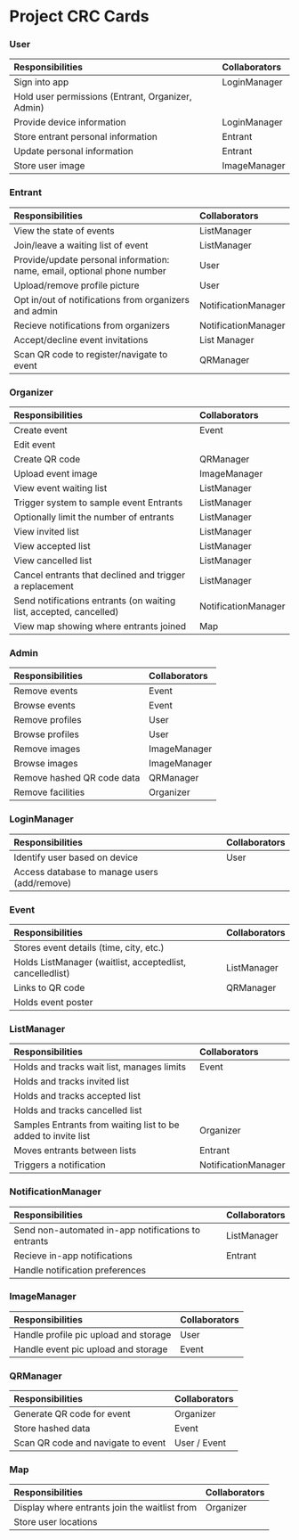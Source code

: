 # Project CRC Cards

### User
|Responsibilities | Collaborators |
|:---             | :---          |
| Sign into app | LoginManager |
| Hold user permissions (Entrant, Organizer, Admin)| |
| Provide device information | LoginManager |
| Store entrant personal information| Entrant|
| Update personal information | Entrant |
| Store user image | ImageManager |

### Entrant
|Responsibilities | Collaborators |
|:---             | :---          |
|View the state of events |ListManager |
|Join/leave a waiting list of event |ListManager |
|Provide/update personal information: name, email, optional phone number | User |
|Upload/remove profile picture | User |
|Opt in/out of notifications from organizers and admin | NotificationManager |
|Recieve notifications from organizers | NotificationManager |
|Accept/decline event invitations | List Manager |
|Scan QR code to register/navigate to event | QRManager|

### Organizer
|Responsibilities | Collaborators |
|:---             | :---          |
| Create event | Event |
| Edit event | |
| Create QR code | QRManager |
| Upload event image | ImageManager|
| View event waiting list| ListManager |
| Trigger system to sample event Entrants | ListManager |
| Optionally limit the number of entrants | ListManager |
| View invited list | ListManager|
| View accepted list | ListManager|
| View cancelled list | ListManager|
| Cancel entrants that declined and trigger a replacement |ListManager|
| Send notifications entrants (on waiting list, accepted, cancelled) | NotificationManager |
| View map showing where entrants joined | Map |

### Admin
|Responsibilities | Collaborators |
|:---             | :---          |
| Remove events | Event |
| Browse events|Event |
| Remove profiles | User |
| Browse profiles |User |
| Remove images | ImageManager |
| Browse images |ImageManager |
| Remove hashed QR code data | QRManager |
| Remove facilities | Organizer |

### LoginManager
|Responsibilities | Collaborators |
|:---             | :---          |
| Identify user based on device | User |
| Access database to manage users (add/remove) | |

### Event
|Responsibilities | Collaborators |
|:---             | :---          |
| Stores event details (time, city, etc.) | |
| Holds ListManager (waitlist, acceptedlist, cancelledlist)| ListManager |
| Links to QR code | QRManager |
| Holds event poster | |

### ListManager
|Responsibilities | Collaborators |
|:---             | :---          |
| Holds and tracks wait list, manages limits | Event |
| Holds and tracks invited list | |
| Holds and tracks accepted list| |
| Holds and tracks cancelled list| |
| Samples Entrants from waiting list to be added to invite list| Organizer |
| Moves entrants between lists | Entrant |
| Triggers a notification | NotificationManager|

### NotificationManager
|Responsibilities | Collaborators |
|:---             | :---          |
| Send non-automated in-app notifications to entrants| ListManager |
| Recieve in-app notifications | Entrant |
| Handle notification preferences |  |

### ImageManager
|Responsibilities | Collaborators |
|:---             | :---          |
| Handle profile pic upload and storage | User |
| Handle event pic upload and storage| Event |

### QRManager
|Responsibilities | Collaborators |
|:---             | :---          |
| Generate QR code for event | Organizer |
| Store hashed data | Event |
| Scan QR code and navigate to event| User / Event |

### Map
|Responsibilities | Collaborators |
|:---             | :---          |
| Display where entrants join the waitlist from | Organizer|
| Store user locations | |
